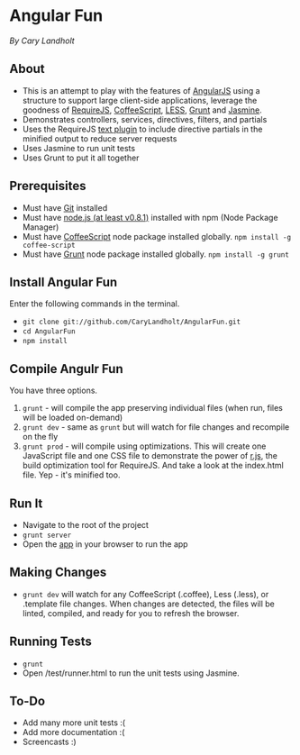 # Angular Fun
*By Cary Landholt*

## About
* This is an attempt to play with the features of [AngularJS](http://angularjs.org/) using a structure to support large client-side applications, leverage the goodness of [RequireJS](http://requirejs.org/), [CoffeeScript](http://coffeescript.org/), [LESS](http://lesscss.org/), [Grunt](https://github.com/cowboy/grunt) and [Jasmine](http://pivotal.github.com/jasmine/).
* Demonstrates controllers, services, directives, filters, and partials
* Uses the RequireJS [text plugin](http://requirejs.org/docs/api.html#text) to include directive partials in the minified output to reduce server requests
* Uses Jasmine to run unit tests
* Uses Grunt to put it all together

## Prerequisites
* Must have [Git](http://git-scm.com/) installed
* Must have [node.js (at least v0.8.1)](http://nodejs.org/) installed with npm (Node Package Manager)
* Must have [CoffeeScript](https://npmjs.org/package/coffee-script) node package installed globally.  `npm install -g coffee-script`
* Must have [Grunt](https://github.com/gruntjs/grunt) node package installed globally.  `npm install -g grunt`

## Install Angular Fun
Enter the following commands in the terminal.
* `git clone git://github.com/CaryLandholt/AngularFun.git`
* `cd AngularFun`
* `npm install`

## Compile Angulr Fun
You have three options.

1. `grunt` - will compile the app preserving individual files (when run, files will be loaded on-demand)
2. `grunt dev` - same as `grunt` but will watch for file changes and recompile on the fly
3. `grunt prod` - will compile using optimizations.  This will create one JavaScript file and one CSS file to demonstrate the power of [r.js](http://requirejs.org/docs/optimization.html), the build optimization tool for RequireJS.  And take a look at the index.html file.  Yep - it's minified too.

## Run It
* Navigate to the root of the project
* `grunt server`
* Open the [app](http://localhost:3005/) in your browser to run the app

## Making Changes
* `grunt dev` will watch for any CoffeeScript (.coffee), Less (.less), or .template file changes.  When changes are detected, the files will be linted, compiled, and ready for you to refresh the browser.

## Running Tests
* `grunt`
* Open /test/runner.html to run the unit tests using Jasmine.

## To-Do
* Add many more unit tests :(
* Add more documentation :(
* Screencasts :)